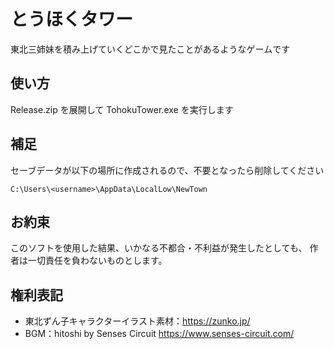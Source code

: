 # とうほくタワー
東北三姉妹を積み上げていくどこかで見たことがあるようなゲームです

## 使い方
Release.zip を展開して TohokuTower.exe を実行します

## 補足
セーブデータが以下の場所に作成されるので、不要となったら削除してください

`
C:\Users\<username>\AppData\LocalLow\NewTown
`

## お約束
このソフトを使用した結果、いかなる不都合・不利益が発生したとしても、
作者は一切責任を負わないものとします。


## 権利表記
* 東北ずん子キャラクターイラスト素材：https://zunko.jp/
* BGM：hitoshi by Senses Circuit https://www.senses-circuit.com/
